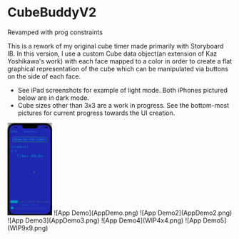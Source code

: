 # CubeBuddyV2
Revamped with prog constraints

This is a rework of my original cube timer made primarily with Storyboard IB. In this version, I use a custom Cube data object(an extension of Kaz Yoshikawa's work) with each face mapped to a color in order to create a flat graphical representation of the cube which can be manipulated via 
buttons on the side of each face. 

* See iPad screenshots for example of light mode. Both iPhones pictured below are in dark mode.
* Cube sizes other than 3x3 are a work in progress. See the bottom-most pictures for current progress towards the UI creation.

<img src="AppDemoResized.gif" width="100">
![App Demo](AppDemo.png)
![App Demo2](AppDemo2.png)
![App Demo3](AppDemo3.png)
![App Demo4](WIP4x4.png)
![App Demo5](WIP9x9.png)
